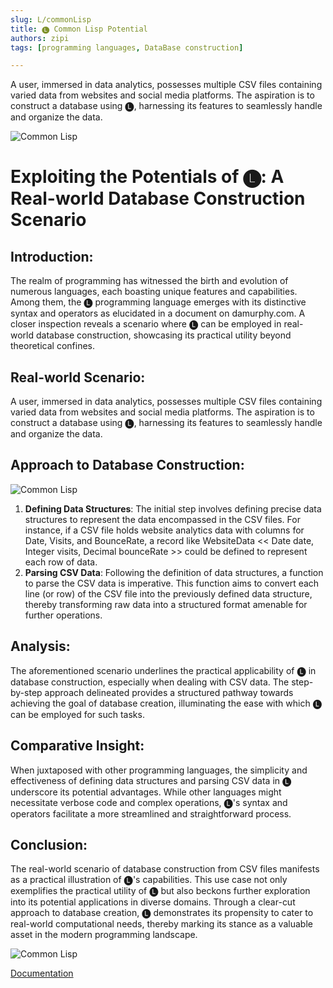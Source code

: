 ```yaml
---
slug: L/commonLisp
title: 🅛 Common Lisp Potential 
authors: zipi
tags: [programming languages, DataBase construction]

---
```

A user, immersed in data analytics, possesses multiple CSV files containing varied data from websites and social media platforms. The aspiration is to construct a database using 🅛, harnessing its features to seamlessly handle and organize the data.

![Common Lisp](/img/lisp.png)

<!--truncate-->


# Exploiting the Potentials of 🅛: A Real-world Database Construction Scenario

## Introduction:
The realm of programming has witnessed the birth and evolution of numerous languages, each boasting unique features and capabilities. Among them, the 🅛 programming language emerges with its distinctive syntax and operators as elucidated in a document on damurphy.com. A closer inspection reveals a scenario where 🅛 can be employed in real-world database construction, showcasing its practical utility beyond theoretical confines.

## Real-world Scenario:
A user, immersed in data analytics, possesses multiple CSV files containing varied data from websites and social media platforms. The aspiration is to construct a database using 🅛, harnessing its features to seamlessly handle and organize the data.

## Approach to Database Construction:

![Common Lisp](/img/l2.png)
1. **Defining Data Structures**: The initial step involves defining precise data structures to represent the data encompassed in the CSV files. For instance, if a CSV file holds website analytics data with columns for Date, Visits, and BounceRate, a record like WebsiteData << Date date, Integer visits, Decimal bounceRate >> could be defined to represent each row of data.
2. **Parsing CSV Data**: Following the definition of data structures, a function to parse the CSV data is imperative. This function aims to convert each line (or row) of the CSV file into the previously defined data structure, thereby transforming raw data into a structured format amenable for further operations.

## Analysis:
The aforementioned scenario underlines the practical applicability of 🅛 in database construction, especially when dealing with CSV data. The step-by-step approach delineated provides a structured pathway towards achieving the goal of database creation, illuminating the ease with which 🅛 can be employed for such tasks.

## Comparative Insight:
When juxtaposed with other programming languages, the simplicity and effectiveness of defining data structures and parsing CSV data in 🅛 underscore its potential advantages. While other languages might necessitate verbose code and complex operations, 🅛's syntax and operators facilitate a more streamlined and straightforward process.

## Conclusion:
The real-world scenario of database construction from CSV files manifests as a practical illustration of 🅛's capabilities. This use case not only exemplifies the practical utility of 🅛 but also beckons further exploration into its potential applications in diverse domains. Through a clear-cut approach to database creation, 🅛 demonstrates its propensity to cater to real-world computational needs, thereby marking its stance as a valuable asset in the modern programming landscape.

![Common Lisp](/img/l1.png)

[Documentation](../docs/Tech%20Writing/Lisp.md)

